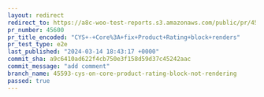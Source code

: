 ```yaml
---
layout: redirect
redirect_to: https://a8c-woo-test-reports.s3.amazonaws.com/public/pr/45600/e2e/index.html
pr_number: 45600
pr_title_encoded: "CYS+-+Core%3A+fix+Product+Rating+block+renders"
pr_test_type: e2e
last_published: "2024-03-14 18:43:17 +0000"
commit_sha: a9c6410ad622f4cb750e3f158d59d37c45242aac
commit_message: "add comment"
branch_name: 45593-cys-on-core-product-rating-block-not-rendering
passed: true
---
```

